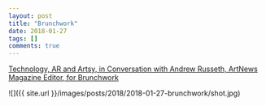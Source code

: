 ```yaml
---
layout: post
title: "Brunchwork"
date: 2018-01-27
tags: []
comments: true
---
```

[Technology, AR and Artsy, in Conversation with Andrew Russeth, ArtNews Magazine Editor, for Brunchwork](https://www.facebook.com/brunchwork/videos/152715542060400/)

![]({{ site.url }}/images/posts/2018/2018-01-27-brunchwork/shot.jpg)

